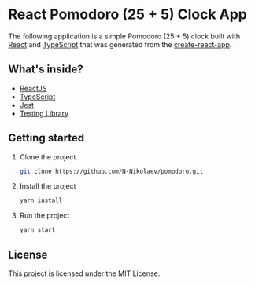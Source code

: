 # React Pomodoro (25 + 5) Clock App

The following application is a simple Pomodoro (25 + 5) clock built with [React](https://reactjs.org) and [TypeScript](https://www.typescriptlang.org/)
that was generated from the [create-react-app](https://github.com/facebook/create-react-app).

## What's inside?

-   [ReactJS](https://reactjs.org)
-   [TypeScript](https://www.typescriptlang.org)
-   [Jest](https://jestjs.io)
-   [Testing Library](https://testing-library.com)

## Getting started

1. Clone the project.

    ```bash
    git clone https://github.com/N-Nikolaev/pomodoro.git
    ```

2. Install the project

    ```bash
    yarn install
    ```

3. Run the project

    ```bash
    yarn start
    ```

## License

This project is licensed under the MIT License.
